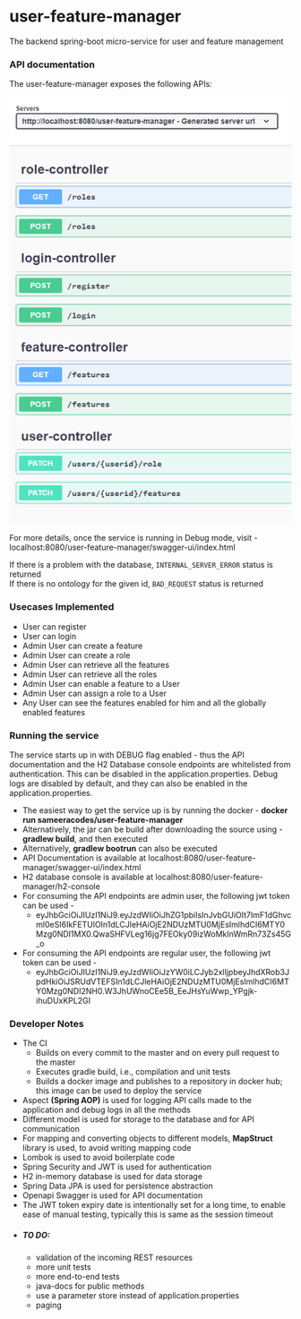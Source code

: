 # user-feature-manager
The backend spring-boot micro-service for user and feature management

### API documentation

The user-feature-manager exposes the following APIs:

![](images/api-documentation.PNG?raw=true "Title")

For more details, once the service is running in Debug mode, visit - localhost:8080/user-feature-manager/swagger-ui/index.html

If there is a problem with the database, `INTERNAL_SERVER_ERROR` status is returned<br>
If there is no ontology for the given id, `BAD_REQUEST` status is returned<br>

### Usecases Implemented
- User can register
- User can login
- Admin User can create a feature
- Admin User can create a role
- Admin User can retrieve all the features
- Admin User can retrieve all the roles
- Admin User can enable a feature to a User
- Admin User can assign a role to a User
- Any User can see the features enabled for him and all the globally enabled features

### Running the service
The service starts up in with DEBUG flag enabled - thus the API documentation and the H2 Database console endpoints are whitelisted from authentication.
This can be disabled in the application.properties. Debug logs are disabled by default, and they can also be enabled in the application.properties.

- The easiest way to get the service up is by running the docker - **docker run sameeracodes/user-feature-manager**
- Alternatively, the jar can be build after downloading the source using - **gradlew build**, and then executed
- Alternatively, **gradlew bootrun** can also be executed
- API Documentation is available at localhost:8080/user-feature-manager/swagger-ui/index.html
- H2 database console is available at localhost:8080/user-feature-manager/h2-console
- For consuming the API endpoints are admin user, the following jwt token can be used -
  - eyJhbGciOiJIUzI1NiJ9.eyJzdWIiOiJhZG1pbiIsInJvbGUiOlt7ImF1dGhvcml0eSI6IkFETUlOIn1dLCJleHAiOjE2NDUzMTU0MjEsImlhdCI6MTY0Mzg0NDI1MX0.QwaSHFVLeg16jg7FEOky09izWoMkInWmRn73Zs45G_o
- For consuming the API endpoints are regular user, the following jwt token can be used -
  - eyJhbGciOiJIUzI1NiJ9.eyJzdWIiOiJzYW0iLCJyb2xlIjpbeyJhdXRob3JpdHkiOiJSRUdVTEFSIn1dLCJleHAiOjE2NDUzMTU0MjEsImlhdCI6MTY0Mzg0NDI2NH0.W3JhUWnoCEe5B_EeJHsYuWwp_YPgjk-ihuDUxKPL2GI

### Developer Notes
- The CI
    - Builds on every commit to the master and on every pull request to the master
    - Executes gradle build, i.e., compilation and unit tests
    - Builds a docker image and publishes to a repository in docker hub; this image can be used to deploy the service
- Aspect **(Spring AOP)** is used for logging API calls made to the application and debug logs in all the methods
- Different model is used for storage to the database and for API communication
- For mapping and converting objects to different models, **MapStruct** library is used, to avoid writing mapping code
- Lombok is used to avoid boilerplate code
- Spring Security and JWT is used for authentication
- H2 in-memory database is used for data storage
- Spring Data JPA is used for persistence abstraction
- Openapi Swagger is used for API documentation
- The JWT token expiry date is intentionally set for a long time, to enable ease of manual testing, typically this is same as the session timeout
- ##### TO DO:
  - validation of the incoming REST resources
  - more unit tests
  - more end-to-end tests
  - java-docs for public methods
  - use a parameter store instead of application.properties
  - paging